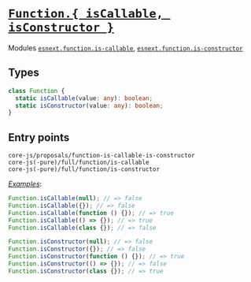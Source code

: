 # [`Function.{ isCallable, isConstructor }`](https://github.com/caitp/TC39-Proposals/blob/trunk/tc39-reflect-isconstructor-iscallable.md)

Modules [`esnext.function.is-callable`](/packages/core-js/modules/esnext.function.is-callable.js), [`esnext.function.is-constructor`](/packages/core-js/modules/esnext.function.is-constructor.js)

## Types

```ts
class Function {
  static isCallable(value: any): boolean;
  static isConstructor(value: any): boolean;
}
```

## Entry points



```
core-js/proposals/function-is-callable-is-constructor
core-js(-pure)/full/function/is-callable
core-js(-pure)/full/function/is-constructor
```

[_Examples_](https://is.gd/Kof1he):

```js
Function.isCallable(null); // => false
Function.isCallable({}); // => false
Function.isCallable(function () {}); // => true
Function.isCallable(() => {}); // => true
Function.isCallable(class {}); // => false

Function.isConstructor(null); // => false
Function.isConstructor({}); // => false
Function.isConstructor(function () {}); // => true
Function.isConstructor(() => {}); // => false
Function.isConstructor(class {}); // => true
```
